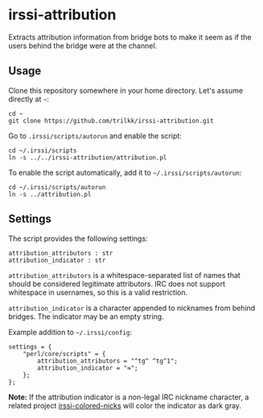# irssi-attribution

Extracts attribution information from bridge bots to make it seem as if the users behind the bridge were at the channel.

## Usage

Clone this repository somewhere in your home directory. Let's assume directly at `~`:

    cd ~
    git clone https://github.com/trilkk/irssi-attribution.git

Go to `.irssi/scripts/autorun` and enable the script:

    cd ~/.irssi/scripts
    ln -s ../../irssi-attribution/attribution.pl

To enable the script automatically, add it to `~/.irssi/scripts/autorun`:

    cd ~/.irssi/scripts/autorun
    ln -s ../attribution.pl

## Settings

The script provides the following settings:

    attribution_attributors : str
    attribution_indicator : str

`attribution_attributors` is a whitespace-separated list of names that should be considered legitimate attributors. IRC does not support whitespace in usernames, so this is a valid restriction.

`attribution_indicator` is a character appended to nicknames from behind bridges. The indicator may be an empty string.

Example addition to `~/.irssi/config`:

    settings = {
        "perl/core/scripts" = {
            attribution_attributors = "^tg^ ^tg^1";
            attribution_indicator = "⇋";
        };
    };

**Note:** If the attribution indicator is a non-legal IRC nickname character, a related project [irssi-colored-nicks](https://github.com/trilkk/irssi-colored-nicks) will color the indicator as dark gray.
